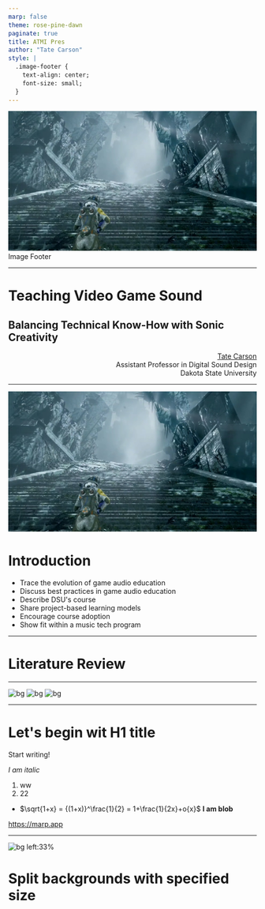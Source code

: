 ```yaml
---
marp: false
theme: rose-pine-dawn
paginate: true
title: ATMI Pres
author: "Tate Carson"
style: |
  .image-footer {
    text-align: center;
    font-size: small;
  }
---
```


<div class="image-footer">
  <img src="images/returnal.jpg"></img>
  <br>
  Image Footer
</div>


---

# Teaching Video Game Sound

## Balancing Technical Know-How with Sonic Creativity

<div align="right">
  <a href="http://tatecarson.com">Tate Carson</a> <br>
  Assistant Professor in Digital Sound Design <br>
  Dakota State University 
</div>


---

<!--
footer: 'Source: [AllGamers](https://ag.hyperxgaming.com/article/10314/returnal-is-a-freaky-new-sci-fi-action-horror-shooter)'
-->


![bg left](images/returnal.jpg)

# Introduction

* Trace the evolution of game audio education
* Discuss best practices in game audio education
* Describe DSU's course
* Share project-based learning models
* Encourage course adoption
* Show fit within a music tech program



<!-- 
**Test**

- To present a history of game education and how it has coalesced into a discipline
- To exchange ideas and best practices for game audio education
- To describe the course as it's taught at DSU. To showcase an innovative approach to teaching game audio
- To share a model for an effective project-based learning collaboration with a game design program
- To inspire other institutions to adopt similar courses or components
- To demonstrate how game audio education can fit into a music technology program
 -->


---

# Literature Review


---

![bg](https://fakeimg.pl/800x600/0288d1/fff/?text=A)
![bg](https://fakeimg.pl/800x600/02669d/fff/?text=B)
![bg](https://fakeimg.pl/800x600/67b8e3/fff/?text=C)

---

# Let's begin wit H1 title

Start writing!
<!-- 111 i am comment -->
*I am italic*


1. ww
2. 22

- $\sqrt{1+x} = {(1+x)}^\frac{1}{2} = 1+\frac{1}{2x}+o{x}$
**I am blob**

<https://marp.app>

---

![bg left:33%](https://picsum.photos/720?image=27)

# Split backgrounds with specified size

<!-- here are some notes -->